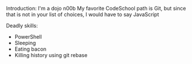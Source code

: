 Introduction:
I'm a dojo n00b
My favorite CodeSchool path is Git, but since that is not in your list of choices, I would have to say JavaScript

Deadly skills:
* PowerShell
* Sleeping
* Eating bacon
* Killing history using git rebase
